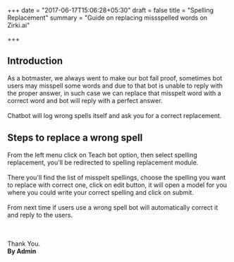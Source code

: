 +++
date = "2017-06-17T15:06:28+05:30"
draft = false
title = "Spelling Replacement"
summary = "Guide on replacing missspelled words on Zirki.ai"

+++

<section markdown=1 id="intro-section" class="doc-section">


<h2>Introduction</h2>

As a botmaster, we always went to make our bot fail proof, sometimes bot users may misspell some words and due to that bot is unable to reply with the proper answer, in such case we can replace that misspelt word with a correct word and bot will reply with a perfect answer. 
<br /><br />
Chatbot will log wrong spells itself and ask you for a correct replacement.

</section>

<section markdown=1 id="steps" class="doc-section">

<h2>Steps to replace a wrong spell</h2>


From the left menu click on Teach bot option, then select spelling replacement, you'll be redirected to spelling replacement module. 
<br /><br />
There you'll find the list of misspelt spellings, choose the spelling you want to replace with correct one, click on edit button, it will open a model for you where you could write your correct spelling and click on submit. 
<br /><br />
From next time if users use a wrong spell bot will automatically correct it and reply to the users. 


<br /><br />
Thank You.<br />
<b>By Admin</b>


</section>
